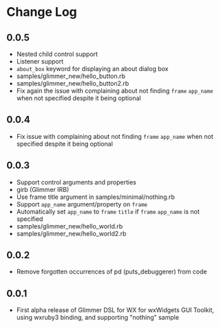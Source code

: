 # Change Log

## 0.0.5

- Nested child control support
- Listener support
- `about_box` keyword for displaying an about dialog box
- samples/glimmer_new/hello_button.rb
- samples/glimmer_new/hello_button2.rb
- Fix again the issue with complaining about not finding `frame` `app_name` when not specified despite it being optional

## 0.0.4

- Fix issue with complaining about not finding `frame` `app_name` when not specified despite it being optional

## 0.0.3

- Support control arguments and properties
- girb (Glimmer IRB)
- Use frame title argument in samples/minimal/nothing.rb
- Support `app_name` argument/property on `frame`
- Automatically set `app_name` to `frame` `title` if `frame` `app_name` is not specified
- samples/glimmer_new/hello_world.rb
- samples/glimmer_new/hello_world2.rb

## 0.0.2

- Remove forgotten occurrences of pd (puts_debuggerer) from code

## 0.0.1

- First alpha release of Glimmer DSL for WX for wxWidgets GUI Toolkit, using wxruby3 binding, and supporting "nothing" sample
